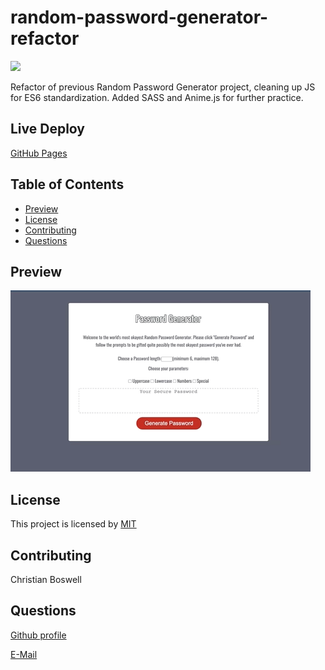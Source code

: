 # random-password-generator-refactor 
![](https://img.shields.io/badge/license-MIT-yellow)

Refactor of previous Random Password Generator project, cleaning up JS for ES6 standardization. Added SASS and Anime.js for further practice. 


## Live Deploy 
[GitHub Pages](https://cboswel1.github.io/random-password-generator-refactor/)


## Table of Contents 
  - [Preview](#preview)
  - [License](#license)
  - [Contributing](#contributing)
  - [Questions](#questions)
  

## Preview 
![](https://github.com/cboswel1/random-password-generator-refactor/blob/main/img/demo.gif?raw=true)


## License
This project is licensed by [MIT](https://opensource.org/licenses/MIT)


## Contributing
Christian Boswell


## Questions

[Github profile](https://github.com/cboswel1)

[E-Mail](mailto:christianboswell86@gmail.com)